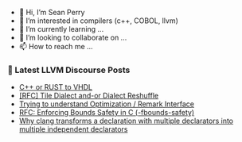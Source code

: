 - 👋 Hi, I’m Sean Perry
- 👀 I’m interested in compilers (c++, COBOL, llvm)
- 🌱 I’m currently learning ...
- 💞️ I’m looking to collaborate on ...
- 📫 How to reach me ...

<!---
s66perry/s66perry is a ✨ special ✨ repository because its `README.md` (this file) appears on your GitHub profile.
You can click the Preview link to take a look at your changes.
--->
### 📕 Latest LLVM Discourse Posts

<!-- DISCOURSE-LLVM:START -->
- [C++ or RUST to VHDL](https://discourse.llvm.org/t/c-or-rust-to-vhdl/71262#post_3)
- [[RFC] Tile Dialect and-or Dialect Reshuffle](https://discourse.llvm.org/t/rfc-tile-dialect-and-or-dialect-reshuffle/71252#post_4)
- [Trying to understand Optimization / Remark Interface](https://discourse.llvm.org/t/trying-to-understand-optimization-remark-interface/71203#post_2)
- [RFC: Enforcing Bounds Safety in C &lpar;-fbounds-safety&rpar;](https://discourse.llvm.org/t/rfc-enforcing-bounds-safety-in-c-fbounds-safety/70854?page=4#post_67)
- [Why clang transforms a declaration with multiple declarators into multiple independent declarators](https://discourse.llvm.org/t/why-clang-transforms-a-declaration-with-multiple-declarators-into-multiple-independent-declarators/71167#post_3)
<!-- DISCOURSE-LLVM:END -->
